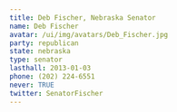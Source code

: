 ```yaml
---
title: Deb Fischer, Nebraska Senator
name: Deb Fischer
avatar: /ui/img/avatars/Deb_Fischer.jpg
party: republican
state: nebraska
type: senator
lasthall: 2013-01-03
phone: (202) 224-6551
never: TRUE
twitter: SenatorFischer
---
```

